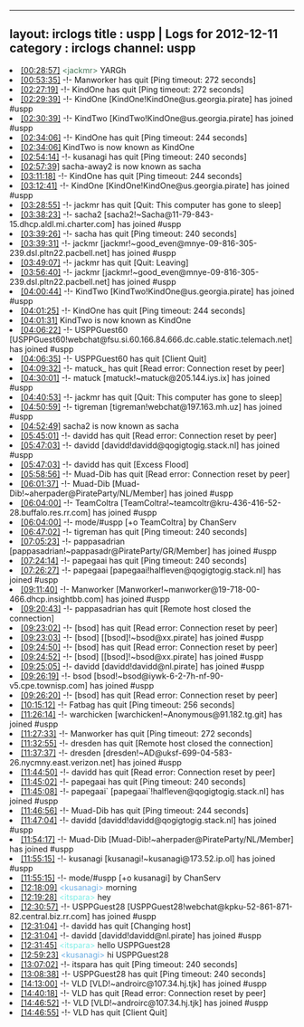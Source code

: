 
---
layout: irclogs
title : uspp | Logs for 2012-12-11
category : irclogs
channel: uspp
---
<li class="logitem"><a href="#00:28:57" name="00:28:57" class="time">[00:28:57]</a> <span class="person" style="color:#487959">&lt;jackmr&gt;</span> YARGh </li>
<li class="logitem"><a href="#00:53:35" name="00:53:35" class="time">[00:53:35]</a> -!- <span class="quit">Manworker</span> has quit [Ping timeout: 272 seconds] </li>
<li class="logitem"><a href="#02:27:19" name="02:27:19" class="time">[02:27:19]</a> -!- <span class="quit">KindOne</span> has quit [Ping timeout: 272 seconds] </li>
<li class="logitem"><a href="#02:29:39" name="02:29:39" class="time">[02:29:39]</a> -!- <span class="join">KindOne</span> [KindOne!KindOne@us.georgia.pirate] has joined #uspp </li>
<li class="logitem"><a href="#02:30:39" name="02:30:39" class="time">[02:30:39]</a> -!- <span class="join">KindTwo</span> [KindTwo!KindOne@us.georgia.pirate] has joined #uspp </li>
<li class="logitem"><a href="#02:34:06" name="02:34:06" class="time">[02:34:06]</a> -!- <span class="quit">KindOne</span> has quit [Ping timeout: 244 seconds] </li>
<li class="logitem"><a href="#02:34:06" name="02:34:06" class="time">[02:34:06]</a> <span class="nick">KindTwo</span> is now known as <span class="nick">KindOne</span> </li>
<li class="logitem"><a href="#02:54:14" name="02:54:14" class="time">[02:54:14]</a> -!- <span class="quit">kusanagi</span> has quit [Ping timeout: 240 seconds] </li>
<li class="logitem"><a href="#02:57:39" name="02:57:39" class="time">[02:57:39]</a> <span class="nick">sacha-away2</span> is now known as <span class="nick">sacha</span> </li>
<li class="logitem"><a href="#03:11:18" name="03:11:18" class="time">[03:11:18]</a> -!- <span class="quit">KindOne</span> has quit [Ping timeout: 244 seconds] </li>
<li class="logitem"><a href="#03:12:41" name="03:12:41" class="time">[03:12:41]</a> -!- <span class="join">KindOne</span> [KindOne!KindOne@us.georgia.pirate] has joined #uspp </li>
<li class="logitem"><a href="#03:28:55" name="03:28:55" class="time">[03:28:55]</a> -!- <span class="quit">jackmr</span> has quit [Quit: This computer has gone to sleep] </li>
<li class="logitem"><a href="#03:38:23" name="03:38:23" class="time">[03:38:23]</a> -!- <span class="join">sacha2</span> [sacha2!~Sacha@11-79-843-15.dhcp.aldl.mi.charter.com] has joined #uspp </li>
<li class="logitem"><a href="#03:39:26" name="03:39:26" class="time">[03:39:26]</a> -!- <span class="quit">sacha</span> has quit [Ping timeout: 240 seconds] </li>
<li class="logitem"><a href="#03:39:31" name="03:39:31" class="time">[03:39:31]</a> -!- <span class="join">jackmr</span> [jackmr!~good_even@mnye-09-816-305-239.dsl.pltn22.pacbell.net] has joined #uspp </li>
<li class="logitem"><a href="#03:49:07" name="03:49:07" class="time">[03:49:07]</a> -!- <span class="quit">jackmr</span> has quit [Quit: Leaving] </li>
<li class="logitem"><a href="#03:56:40" name="03:56:40" class="time">[03:56:40]</a> -!- <span class="join">jackmr</span> [jackmr!~good_even@mnye-09-816-305-239.dsl.pltn22.pacbell.net] has joined #uspp </li>
<li class="logitem"><a href="#04:00:44" name="04:00:44" class="time">[04:00:44]</a> -!- <span class="join">KindTwo</span> [KindTwo!KindOne@us.georgia.pirate] has joined #uspp </li>
<li class="logitem"><a href="#04:01:25" name="04:01:25" class="time">[04:01:25]</a> -!- <span class="quit">KindOne</span> has quit [Ping timeout: 244 seconds] </li>
<li class="logitem"><a href="#04:01:31" name="04:01:31" class="time">[04:01:31]</a> <span class="nick">KindTwo</span> is now known as <span class="nick">KindOne</span> </li>
<li class="logitem"><a href="#04:06:22" name="04:06:22" class="time">[04:06:22]</a> -!- <span class="join">USPPGuest60</span> [USPPGuest60!webchat@fsu.si.60.166.84.666.dc.cable.static.telemach.net] has joined #uspp </li>
<li class="logitem"><a href="#04:06:35" name="04:06:35" class="time">[04:06:35]</a> -!- <span class="quit">USPPGuest60</span> has quit [Client Quit] </li>
<li class="logitem"><a href="#04:09:32" name="04:09:32" class="time">[04:09:32]</a> -!- <span class="quit">matuck_</span> has quit [Read error: Connection reset by peer] </li>
<li class="logitem"><a href="#04:30:01" name="04:30:01" class="time">[04:30:01]</a> -!- <span class="join">matuck</span> [matuck!~matuck@205.144.iys.ix] has joined #uspp </li>
<li class="logitem"><a href="#04:40:53" name="04:40:53" class="time">[04:40:53]</a> -!- <span class="quit">jackmr</span> has quit [Quit: This computer has gone to sleep] </li>
<li class="logitem"><a href="#04:50:59" name="04:50:59" class="time">[04:50:59]</a> -!- <span class="join">tigreman</span> [tigreman!webchat@197.163.mh.uz] has joined #uspp </li>
<li class="logitem"><a href="#04:52:49" name="04:52:49" class="time">[04:52:49]</a> <span class="nick">sacha2</span> is now known as <span class="nick">sacha</span> </li>
<li class="logitem"><a href="#05:45:01" name="05:45:01" class="time">[05:45:01]</a> -!- <span class="quit">davidd</span> has quit [Read error: Connection reset by peer] </li>
<li class="logitem"><a href="#05:47:03" name="05:47:03" class="time">[05:47:03]</a> -!- <span class="join">davidd</span> [davidd!davidd@qogigtogig.stack.nl] has joined #uspp </li>
<li class="logitem"><a href="#05:47:03" name="05:47:03" class="time">[05:47:03]</a> -!- <span class="quit">davidd</span> has quit [Excess Flood] </li>
<li class="logitem"><a href="#05:58:56" name="05:58:56" class="time">[05:58:56]</a> -!- <span class="quit">Muad-Dib</span> has quit [Read error: Connection reset by peer] </li>
<li class="logitem"><a href="#06:01:37" name="06:01:37" class="time">[06:01:37]</a> -!- <span class="join">Muad-Dib</span> [Muad-Dib!~aherpader@PirateParty/NL/Member] has joined #uspp </li>
<li class="logitem"><a href="#06:04:00" name="06:04:00" class="time">[06:04:00]</a> -!- <span class="join">TeamColtra</span> [TeamColtra!~teamcoltr@kru-436-416-52-28.buffalo.res.rr.com] has joined #uspp </li>
<li class="logitem"><a href="#06:04:00" name="06:04:00" class="time">[06:04:00]</a> -!- mode/<span class="mode">#uspp</span> [+o TeamColtra] by ChanServ </li>
<li class="logitem"><a href="#06:47:02" name="06:47:02" class="time">[06:47:02]</a> -!- <span class="quit">tigreman</span> has quit [Ping timeout: 240 seconds] </li>
<li class="logitem"><a href="#07:05:23" name="07:05:23" class="time">[07:05:23]</a> -!- <span class="join">pappasadrian</span> [pappasadrian!~pappasadr@PirateParty/GR/Member] has joined #uspp </li>
<li class="logitem"><a href="#07:24:14" name="07:24:14" class="time">[07:24:14]</a> -!- <span class="quit">papegaai</span> has quit [Ping timeout: 240 seconds] </li>
<li class="logitem"><a href="#07:26:27" name="07:26:27" class="time">[07:26:27]</a> -!- <span class="join">papegaai</span> [papegaai!halfleven@qogigtogig.stack.nl] has joined #uspp </li>
<li class="logitem"><a href="#09:11:40" name="09:11:40" class="time">[09:11:40]</a> -!- <span class="join">Manworker</span> [Manworker!~manworker@19-718-00-466.dhcp.insightbb.com] has joined #uspp </li>
<li class="logitem"><a href="#09:20:43" name="09:20:43" class="time">[09:20:43]</a> -!- <span class="quit">pappasadrian</span> has quit [Remote host closed the connection] </li>
<li class="logitem"><a href="#09:23:02" name="09:23:02" class="time">[09:23:02]</a> -!- <span class="quit">[bsod]</span> has quit [Read error: Connection reset by peer] </li>
<li class="logitem"><a href="#09:23:03" name="09:23:03" class="time">[09:23:03]</a> -!- <span class="join">[bsod]</span> [[bsod]!~bsod@xx.pirate] has joined #uspp </li>
<li class="logitem"><a href="#09:24:50" name="09:24:50" class="time">[09:24:50]</a> -!- <span class="quit">[bsod]</span> has quit [Read error: Connection reset by peer] </li>
<li class="logitem"><a href="#09:24:52" name="09:24:52" class="time">[09:24:52]</a> -!- <span class="join">[bsod]</span> [[bsod]!~bsod@xx.pirate] has joined #uspp </li>
<li class="logitem"><a href="#09:25:05" name="09:25:05" class="time">[09:25:05]</a> -!- <span class="join">davidd</span> [davidd!davidd@nl.pirate] has joined #uspp </li>
<li class="logitem"><a href="#09:26:19" name="09:26:19" class="time">[09:26:19]</a> -!- <span class="join">bsod</span> [bsod!~bsod@iywk-6-2-7h-nf-90-v5.cpe.townisp.com] has joined #uspp </li>
<li class="logitem"><a href="#09:26:20" name="09:26:20" class="time">[09:26:20]</a> -!- <span class="quit">[bsod]</span> has quit [Read error: Connection reset by peer] </li>
<li class="logitem"><a href="#10:15:12" name="10:15:12" class="time">[10:15:12]</a> -!- <span class="quit">Fatbag</span> has quit [Ping timeout: 256 seconds] </li>
<li class="logitem"><a href="#11:26:14" name="11:26:14" class="time">[11:26:14]</a> -!- <span class="join">warchicken</span> [warchicken!~Anonymous@91.182.tg.git] has joined #uspp </li>
<li class="logitem"><a href="#11:27:33" name="11:27:33" class="time">[11:27:33]</a> -!- <span class="quit">Manworker</span> has quit [Ping timeout: 272 seconds] </li>
<li class="logitem"><a href="#11:32:55" name="11:32:55" class="time">[11:32:55]</a> -!- <span class="quit">dresden</span> has quit [Remote host closed the connection] </li>
<li class="logitem"><a href="#11:37:37" name="11:37:37" class="time">[11:37:37]</a> -!- <span class="join">dresden</span> [dresden!~AD@uksf-699-04-583-26.nycmny.east.verizon.net] has joined #uspp </li>
<li class="logitem"><a href="#11:44:50" name="11:44:50" class="time">[11:44:50]</a> -!- <span class="quit">davidd</span> has quit [Read error: Connection reset by peer] </li>
<li class="logitem"><a href="#11:45:02" name="11:45:02" class="time">[11:45:02]</a> -!- <span class="quit">papegaai</span> has quit [Ping timeout: 240 seconds] </li>
<li class="logitem"><a href="#11:45:08" name="11:45:08" class="time">[11:45:08]</a> -!- <span class="join">papegaai`</span> [papegaai`!halfleven@qogigtogig.stack.nl] has joined #uspp </li>
<li class="logitem"><a href="#11:46:56" name="11:46:56" class="time">[11:46:56]</a> -!- <span class="quit">Muad-Dib</span> has quit [Ping timeout: 244 seconds] </li>
<li class="logitem"><a href="#11:47:04" name="11:47:04" class="time">[11:47:04]</a> -!- <span class="join">davidd</span> [davidd!davidd@qogigtogig.stack.nl] has joined #uspp </li>
<li class="logitem"><a href="#11:54:17" name="11:54:17" class="time">[11:54:17]</a> -!- <span class="join">Muad-Dib</span> [Muad-Dib!~aherpader@PirateParty/NL/Member] has joined #uspp </li>
<li class="logitem"><a href="#11:55:15" name="11:55:15" class="time">[11:55:15]</a> -!- <span class="join">kusanagi</span> [kusanagi!~kusanagi@173.52.ip.ol] has joined #uspp </li>
<li class="logitem"><a href="#11:55:15" name="11:55:15" class="time">[11:55:15]</a> -!- mode/<span class="mode">#uspp</span> [+o kusanagi] by ChanServ </li>
<li class="logitem"><a href="#12:18:09" name="12:18:09" class="time">[12:18:09]</a> <span class="person" style="color:#6aace3">&lt;kusanagi&gt;</span> morning </li>
<li class="logitem"><a href="#12:19:28" name="12:19:28" class="time">[12:19:28]</a> <span class="person" style="color:#7deee6">&lt;itspara&gt;</span> hey </li>
<li class="logitem"><a href="#12:30:57" name="12:30:57" class="time">[12:30:57]</a> -!- <span class="join">USPPGuest28</span> [USPPGuest28!webchat@kpku-52-861-871-82.central.biz.rr.com] has joined #uspp </li>
<li class="logitem"><a href="#12:31:04" name="12:31:04" class="time">[12:31:04]</a> -!- <span class="quit">davidd</span> has quit [Changing host] </li>
<li class="logitem"><a href="#12:31:04" name="12:31:04" class="time">[12:31:04]</a> -!- <span class="join">davidd</span> [davidd!davidd@nl.pirate] has joined #uspp </li>
<li class="logitem"><a href="#12:31:45" name="12:31:45" class="time">[12:31:45]</a> <span class="person" style="color:#7deee6">&lt;itspara&gt;</span> hello USPPGuest28  </li>
<li class="logitem"><a href="#12:59:23" name="12:59:23" class="time">[12:59:23]</a> <span class="person" style="color:#6aace3">&lt;kusanagi&gt;</span> hi USPPGuest28  </li>
<li class="logitem"><a href="#13:07:02" name="13:07:02" class="time">[13:07:02]</a> -!- <span class="quit">itspara</span> has quit [Ping timeout: 240 seconds] </li>
<li class="logitem"><a href="#13:08:38" name="13:08:38" class="time">[13:08:38]</a> -!- <span class="quit">USPPGuest28</span> has quit [Ping timeout: 240 seconds] </li>
<li class="logitem"><a href="#14:13:00" name="14:13:00" class="time">[14:13:00]</a> -!- <span class="join">VLD</span> [VLD!~androirc@107.34.hj.tjk] has joined #uspp </li>
<li class="logitem"><a href="#14:40:18" name="14:40:18" class="time">[14:40:18]</a> -!- <span class="quit">VLD</span> has quit [Read error: Connection reset by peer] </li>
<li class="logitem"><a href="#14:46:52" name="14:46:52" class="time">[14:46:52]</a> -!- <span class="join">VLD</span> [VLD!~androirc@107.34.hj.tjk] has joined #uspp </li>
<li class="logitem"><a href="#14:46:55" name="14:46:55" class="time">[14:46:55]</a> -!- <span class="quit">VLD</span> has quit [Client Quit] </li>


